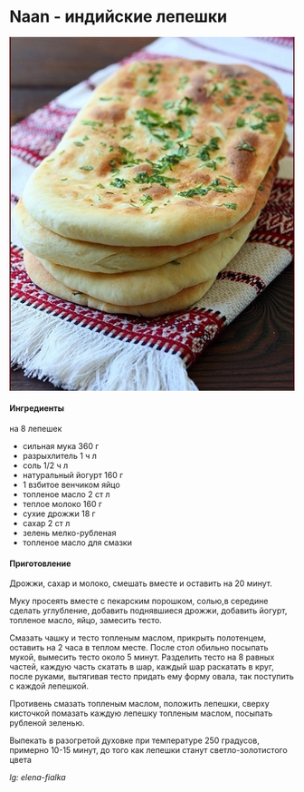 ﻿---
image: ../pics/naan.jpg
---
# Naan - индийские лепешки

![Naan](../pics/naan.jpg)

#### Ингредиенты
на 8 лепешек

* сильная мука 360 г
* разрыхлитель 1 ч л
* соль 1/2 ч л 
* натуральный йогурт 160 г
* 1 взбитое венчиком яйцо
* топленое масло 2 ст л
* теплое молоко 160 г
* сухие дрожжи 18 г
* сахар 2 ст л
* зелень мелко-рубленая
* топленое масло для смазки

#### Приготовление

Дрожжи, сахар и молоко, смешать вместе и оставить на 20 минут.

Муку просеять вместе с пекарским порошком, солью,в середине сделать углубление, добавить поднявшиеся дрожжи, добавить йогурт, топленое масло, яйцо, замесить тесто.

Смазать чашку и тесто топленым маслом, прикрыть полотенцем, оставить на 2 часа в теплом месте. После стол обильно посыпать мукой, вымесить тесто около 5 минут. Разделить тесто на 8 равных частей, каждую часть скатать в шар, каждый шар раскатать в круг, после руками, вытягивая тесто придать ему форму овала, так поступить с каждой лепешкой.

Противень смазать топленым маслом, положить лепешки, сверху кисточкой помазать каждую лепешку топленым маслом, посыпать рубленой зеленью.

Выпекать в разогретой духовке при температуре 250 градусов, примерно 10-15 минут, до того как лепешки станут светло-золотистого цвета

*lg: elena-fialka*
